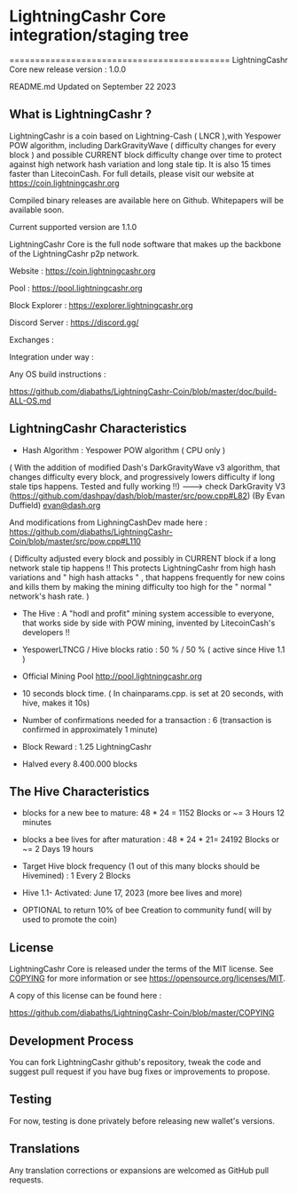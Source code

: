 
# LightningCashr Core integration/staging tree
===========================================
LightningCashr Core new release version : 1.0.0

README.md Updated on September 22 2023

What is LightningCashr ?
----------------------

LightningCashr is a coin based on Lightning-Cash ( LNCR ),with Yespower POW algorithm, including DarkGravityWave ( difficulty changes for every block ) and possible CURRENT block difficulty change over time to protect against high network hash variation and long stale tip. It is also 15 times faster than LitecoinCash. For full details, please visit our website at https://coin.lightningcashr.org

Compiled binary releases are available here on Github.
Whitepapers will be available soon.

Current supported version are 1.1.0

LightningCashr Core is the full node software that makes up the backbone of the LightningCashr p2p network.


Website : https://coin.lightningcashr.org

Pool : https://pool.lightningcashr.org

Block Explorer : https://explorer.lightningcashr.org

Discord Server : https://discord.gg/


Exchanges : 
 


Integration under way : 



Any OS build instructions :

https://github.com/diabaths/LightningCashr-Coin/blob/master/doc/build-ALL-OS.md




LightningCashr Characteristics
---------------------------------------------------------------------------


- Hash Algorithm : Yespower POW algorithm    ( CPU only )

( With the addition of modified Dash's DarkGravityWave v3 algorithm, that changes difficulty every block, and progressively lowers difficulty if long stale tips happens. Tested and fully working !!) ---> check DarkGravity V3 (https://github.com/dashpay/dash/blob/master/src/pow.cpp#L82) (By Evan Duffield)
 <evan@dash.org>

And modifications from LighningCashDev made here :        https://github.com/diabaths/LightningCashr-Coin/blob/master/src/pow.cpp#L110

( Difficulty adjusted every block and possibly in CURRENT block if a long network stale tip happens !! This protects LightningCashr from high hash variations and " high hash attacks " , that happens frequently for new coins and kills them by making the mining difficulty too high for the " normal " network's hash rate. )


- The Hive : A "hodl and profit" mining system accessible to everyone, that works side by side with POW mining, invented by LitecoinCash's developers !!

- YespowerLTNCG / Hive blocks ratio : 50 % / 50 % ( active since Hive 1.1 )

- Official Mining Pool http://pool.lightningcashr.org

- 10 seconds block time. ( In chainparams.cpp. is set at 20 seconds, with hive, makes it 10s)

- Number of confirmations needed for a transaction : 6  (transaction is confirmed in approximately 1 minute)

- Block Reward : 1.25 LightningCashr

- Halved every 8.400.000 blocks


The Hive Characteristics
---------------------------------------------------------------------------

- blocks for a new bee to mature: 48 * 24 = 1152 Blocks or ~= 3 Hours 12 minutes

- blocks a bee lives for after maturation : 48 * 24 * 21= 24192 Blocks or ~= 2 Days 19 hours

- Target Hive block frequency (1 out of this many blocks should be Hivemined) : 1 Every 2 Blocks 

- Hive 1.1- Activated: June 17, 2023 (more bee lives and more) 

- OPTIONAL to return 10% of bee Creation to community fund( will by used to promote the coin)
	



License
-------

LightningCashr Core is released under the terms of the MIT license. See [COPYING](COPYING) for more
information or see https://opensource.org/licenses/MIT.

A copy of this license can be found here :

https://github.com/diabaths/LightningCashr-Coin/blob/master/COPYING


Development Process
-------------------

You can fork LightningCashr github's repository, tweak the code and suggest pull request if you have bug fixes or improvements to propose.

Testing
-------

For now, testing is done privately before releasing new wallet's versions.

Translations
------------

Any translation corrections or expansions are welcomed as GitHub pull requests.
